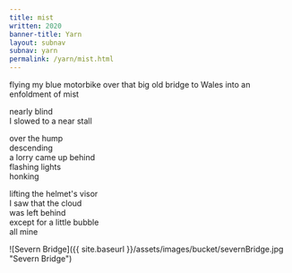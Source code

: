 ```yaml
---
title: mist
written: 2020
banner-title: Yarn
layout: subnav
subnav: yarn
permalink: /yarn/mist.html
---
```


<div class="poem">
flying my blue motorbike  
over that big old bridge to Wales  
into an enfoldment of mist  


nearly blind  
I slowed to a near stall  


over the hump  
descending  
a lorry came up behind  
flashing lights  
honking


lifting the helmet's visor  
I saw that the cloud  
was left behind  
except for a little bubble  
all mine
</div>

![Severn Bridge]({{ site.baseurl }}/assets/images/bucket/severnBridge.jpg "Severn Bridge")
